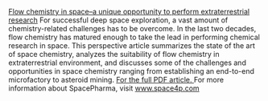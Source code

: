 [Flow chemistry in space–a unique opportunity to perform extraterrestrial research](http://akademiai.com/doi/abs/10.1556/1846.2017.00033)
For successful deep space exploration, a vast amount of chemistry-related challenges has to be overcome. In the last two decades, flow chemistry has matured enough to take the lead in performing chemical research in space. This perspective article summarizes the state of the art of space chemistry, analyzes the suitability of flow chemistry in extraterrestrial environment, and discusses some of the challenges and opportunities in space chemistry ranging from establishing an end-to-end microfactory to asteroid mining.
[For the full PDF article. ](http://akademiai.com/doi/pdf/10.1556/1846.2017.00033)
For more information about SpacePharma, visit www.space4p.com
